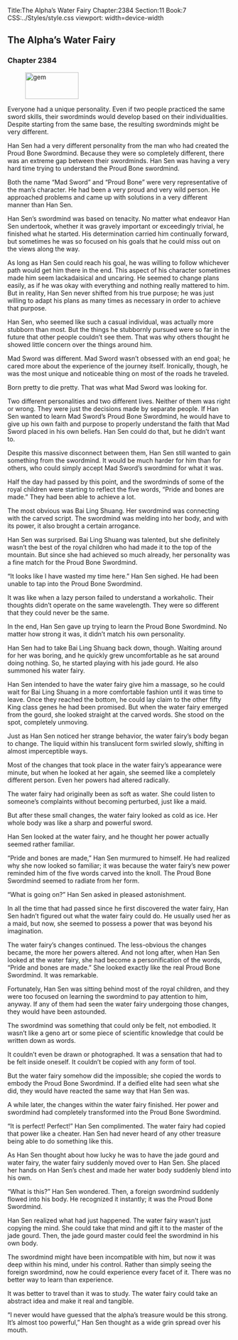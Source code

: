 Title:The Alpha’s Water Fairy 
Chapter:2384 
Section:11 
Book:7 
CSS:../Styles/style.css 
viewport: width=device-width
  
## The Alpha’s Water Fairy
### Chapter 2384
  
<figure>
	<img src="../Images/gem.gif" alt="gem" id="gem" width="120" height="60" />
</figure>
  

  
Everyone had a unique personality. Even if two people practiced the same sword skills, their swordminds would develop based on their individualities. Despite starting from the same base, the resulting swordminds might be very different.

Han Sen had a very different personality from the man who had created the Proud Bone Swordmind. Because they were so completely different, there was an extreme gap between their swordminds. Han Sen was having a very hard time trying to understand the Proud Bone swordmind.

Both the name “Mad Sword” and “Proud Bone” were very representative of the man’s character. He had been a very proud and very wild person. He approached problems and came up with solutions in a very different manner than Han Sen.

Han Sen’s swordmind was based on tenacity. No matter what endeavor Han Sen undertook, whether it was gravely important or exceedingly trivial, he finished what he started. His determination carried him continually forward, but sometimes he was so focused on his goals that he could miss out on the views along the way.

As long as Han Sen could reach his goal, he was willing to follow whichever path would get him there in the end. This aspect of his character sometimes made him seem lackadaisical and uncaring. He seemed to change plans easily, as if he was okay with everything and nothing really mattered to him. But in reality, Han Sen never shifted from his true purpose; he was just willing to adapt his plans as many times as necessary in order to achieve that purpose.

Han Sen, who seemed like such a casual individual, was actually more stubborn than most. But the things he stubbornly pursued were so far in the future that other people couldn’t see them. That was why others thought he showed little concern over the things around him.

Mad Sword was different. Mad Sword wasn’t obsessed with an end goal; he cared more about the experience of the journey itself. Ironically, though, he was the most unique and noticeable thing on most of the roads he traveled.

Born pretty to die pretty. That was what Mad Sword was looking for.

Two different personalities and two different lives. Neither of them was right or wrong. They were just the decisions made by separate people. If Han Sen wanted to learn Mad Sword’s Proud Bone Swordmind, he would have to give up his own faith and purpose to properly understand the faith that Mad Sword placed in his own beliefs. Han Sen could do that, but he didn’t want to.

Despite this massive disconnect between them, Han Sen still wanted to gain something from the swordmind. It would be much harder for him than for others, who could simply accept Mad Sword’s swordmind for what it was.

Half the day had passed by this point, and the swordminds of some of the royal children were starting to reflect the five words, “Pride and bones are made.” They had been able to achieve a lot.

The most obvious was Bai Ling Shuang. Her swordmind was connecting with the carved script. The swordmind was melding into her body, and with its power, it also brought a certain arrogance.

Han Sen was surprised. Bai Ling Shuang was talented, but she definitely wasn’t the best of the royal children who had made it to the top of the mountain. But since she had achieved so much already, her personality was a fine match for the Proud Bone Swordmind.

“It looks like I have wasted my time here.” Han Sen sighed. He had been unable to tap into the Proud Bone Swordmind.

It was like when a lazy person failed to understand a workaholic. Their thoughts didn’t operate on the same wavelength. They were so different that they could never be the same.

In the end, Han Sen gave up trying to learn the Proud Bone Swordmind. No matter how strong it was, it didn’t match his own personality.

Han Sen had to take Bai Ling Shuang back down, though. Waiting around for her was boring, and he quickly grew uncomfortable as he sat around doing nothing. So, he started playing with his jade gourd. He also summoned his water fairy.

Han Sen intended to have the water fairy give him a massage, so he could wait for Bai Ling Shuang in a more comfortable fashion until it was time to leave. Once they reached the bottom, he could lay claim to the other fifty King class genes he had been promised. But when the water fairy emerged from the gourd, she looked straight at the carved words. She stood on the spot, completely unmoving.

Just as Han Sen noticed her strange behavior, the water fairy’s body began to change. The liquid within his translucent form swirled slowly, shifting in almost imperceptible ways.

Most of the changes that took place in the water fairy’s appearance were minute, but when he looked at her again, she seemed like a completely different person. Even her powers had altered radically.

The water fairy had originally been as soft as water. She could listen to someone’s complaints without becoming perturbed, just like a maid.

But after these small changes, the water fairy looked as cold as ice. Her whole body was like a sharp and powerful sword.

Han Sen looked at the water fairy, and he thought her power actually seemed rather familiar.

“Pride and bones are made,” Han Sen murmured to himself. He had realized why she now looked so familiar; it was because the water fairy’s new power reminded him of the five words carved into the knoll. The Proud Bone Swordmind seemed to radiate from her form.

“What is going on?” Han Sen asked in pleased astonishment.

In all the time that had passed since he first discovered the water fairy, Han Sen hadn’t figured out what the water fairy could do. He usually used her as a maid, but now, she seemed to possess a power that was beyond his imagination.

The water fairy’s changes continued. The less-obvious the changes became, the more her powers altered. And not long after, when Han Sen looked at the water fairy, she had become a personification of the words, “Pride and bones are made.” She looked exactly like the real Proud Bone Swordmind. It was remarkable.

Fortunately, Han Sen was sitting behind most of the royal children, and they were too focused on learning the swordmind to pay attention to him, anyway. If any of them had seen the water fairy undergoing those changes, they would have been astounded.

The swordmind was something that could only be felt, not embodied. It wasn’t like a geno art or some piece of scientific knowledge that could be written down as words.

It couldn’t even be drawn or photographed. It was a sensation that had to be felt inside oneself. It couldn’t be copied with any form of tool.

But the water fairy somehow did the impossible; she copied the words to embody the Proud Bone Swordmind. If a deified elite had seen what she did, they would have reacted the same way that Han Sen was.

A while later, the changes within the water fairy finished. Her power and swordmind had completely transformed into the Proud Bone Swordmind.

“It is perfect! Perfect!” Han Sen complimented. The water fairy had copied that power like a cheater. Han Sen had never heard of any other treasure being able to do something like this.

As Han Sen thought about how lucky he was to have the jade gourd and water fairy, the water fairy suddenly moved over to Han Sen. She placed her hands on Han Sen’s chest and made her water body suddenly blend into his own.

“What is this?” Han Sen wondered. Then, a foreign swordmind suddenly flowed into his body. He recognized it instantly; it was the Proud Bone Swordmind.

Han Sen realized what had just happened. The water fairy wasn’t just copying the mind. She could take that mind and gift it to the master of the jade gourd. Then, the jade gourd master could feel the swordmind in his own body.

The swordmind might have been incompatible with him, but now it was deep within his mind, under his control. Rather than simply seeing the foreign swordmind, now he could experience every facet of it. There was no better way to learn than experience.

It was better to travel than it was to study. The water fairy could take an abstract idea and make it real and tangible.

“I never would have guessed that the alpha’s treasure would be this strong. It’s almost too powerful,” Han Sen thought as a wide grin spread over his mouth.